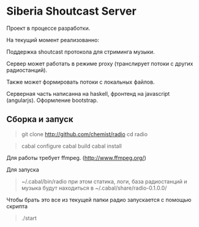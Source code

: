 Siberia Shoutcast Server
=======================

Проект в процессе разработки.

На текущий момент реализованно:

Поддержка shoutcast протокола для стриминга музыки.

Сервер может работать в режиме proxy (транслирует потоки с других радиостанций).

Также может формировать потоки с локальных файлов.

Серверная часть написанна на haskell, фронтенд на javascript (angularjs).
Оформление bootstrap.


Сборка и запуск
--------------

> git clone http://github.com/chemist/radio
> cd radio

> cabal configure
> cabal build
> cabal install

Для работы требует ffmpeg. (http://www.ffmpeg.org/)

Для запуска 
> ~/.cabal/bin/radio
при этом статика, логи, база радиостанций и музыка будут находиться в ~/.cabal/share/radio-0.1.0.0/

Чтобы брать это все из текущей папки радио запускается с помощью скрипта
> ./start


